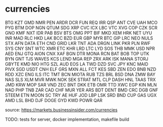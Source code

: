 # currencies

BTG KZT GMD NMR PEN ARDR DCR FUN REQ IRR QSP ANT CVE UAH MCO PYG BTM DOP NGN QTUM SDG XRP CVC ICX LBC VTC XVG COP CZK SCR GNO KMF NXT IDR PAB BSV BTS OMG PPT BIF MKD XEM HRK NET UYU INR MAD RLC HKD LAK BCC BZD EUR GBP MYR BTC GIP LRC NEO NULS STX AFN DATA ETH CND GRID LKR TNT ADA DRGN LINK PKR PLN RWF SYS CNY SNT WTC XMR ETC KHR LRD LTC LYD SOS THB MMK USD NPR AED ENJ GTQ AION CNX XAF BGN DTR MONA RCN BAT BOB TOP UTK BYN GNT TJS WAVES KCS LEND MGA REP ZRX ARK ISK MANA STORJ GBYTE KMD NIO HTG SZL AUD EOS LA TWD DZD SVC JPY KNC MAID PIVX SGD USDT CNH ELF GRS MXN ALL FCT KES SBD ZEN EDO BNB NZD RDD XZC ENG ILS ITC TMT BCN MIOTA RUB TZS BRL BSD DNA ZMW BAY NAS SLS XLM MVR MWK NOK SEK STRAT MTL CLP DASH HNL TAAS TRX JMD KRW MOP SAR VND ZEC BNT DKK ETB OMR TTD XWC EGP KIN MLN NAD PHP TNB ZAR CAD CHF MUR YER ARS BDT DENT BMD CRC DGB GNF STEEM ETN MOON SC TRY AE HUF JOD LBP LSK SRD BND CUP GAS UGX AMD LSL BHD DJF DOGE GYD KWD POWR QAR

source: https://markets.businessinsider.com/currencies

TODO: tests for server, docker implementation, makefile build
